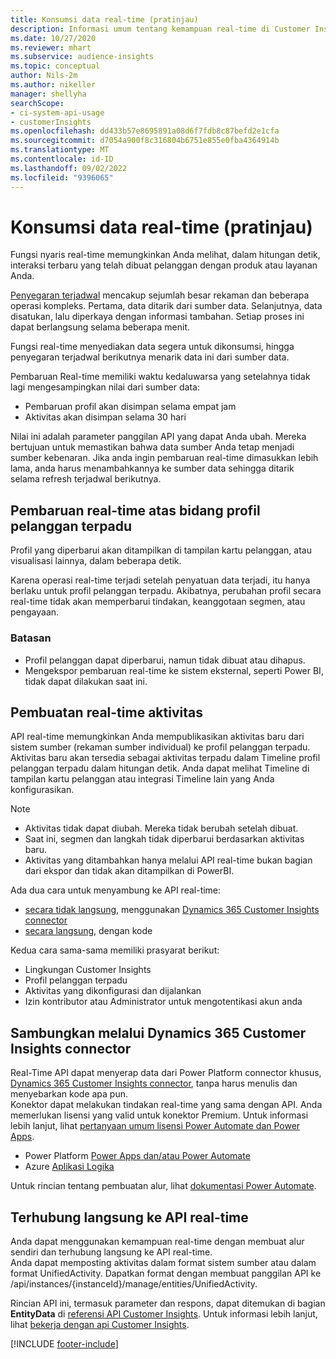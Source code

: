 ```yaml
---
title: Konsumsi data real-time (pratinjau)
description: Informasi umum tentang kemampuan real-time di Customer Insights.
ms.date: 10/27/2020
ms.reviewer: mhart
ms.subservice: audience-insights
ms.topic: conceptual
author: Nils-2m
ms.author: nikeller
manager: shellyha
searchScope:
- ci-system-api-usage
- customerInsights
ms.openlocfilehash: dd433b57e8695891a08d6f7fdb8c87befd2e1cfa
ms.sourcegitcommit: d7054a900f8c316804b6751e855e0fba4364914b
ms.translationtype: MT
ms.contentlocale: id-ID
ms.lasthandoff: 09/02/2022
ms.locfileid: "9396065"
---
```

# <a name="real-time-data-ingestion-preview"></a>Konsumsi data real-time (pratinjau)

Fungsi nyaris real-time memungkinkan Anda melihat, dalam hitungan detik, interaksi terbaru yang telah dibuat pelanggan dengan produk atau layanan Anda.

[Penyegaran terjadwal](schedule-refresh.md) mencakup sejumlah besar rekaman dan beberapa operasi kompleks. Pertama, data ditarik dari sumber data. Selanjutnya, data disatukan, lalu diperkaya dengan informasi tambahan. Setiap proses ini dapat berlangsung selama beberapa menit.

Fungsi real-time menyediakan data segera untuk dikonsumsi, hingga penyegaran terjadwal berikutnya menarik data ini dari sumber data.

Pembaruan Real-time memiliki waktu kedaluwarsa yang setelahnya tidak lagi mengesampingkan nilai dari sumber data:

- Pembaruan profil akan disimpan selama empat jam
- Aktivitas akan disimpan selama 30 hari

Nilai ini adalah parameter panggilan API yang dapat Anda ubah. Mereka bertujuan untuk memastikan bahwa data sumber Anda tetap menjadi sumber kebenaran. Jika anda ingin pembaruan real-time dimasukkan lebih lama, anda harus menambahkannya ke sumber data sehingga ditarik selama refresh terjadwal berikutnya.

## <a name="real-time-update-of-the-unified-customer-profile-fields"></a>Pembaruan real-time atas bidang profil pelanggan terpadu

Profil yang diperbarui akan ditampilkan di tampilan kartu pelanggan, atau visualisasi lainnya, dalam beberapa detik.

Karena operasi real-time terjadi setelah penyatuan data terjadi, itu hanya berlaku untuk profil pelanggan terpadu. Akibatnya, perubahan profil secara real-time tidak akan memperbarui tindakan, keanggotaan segmen, atau pengayaan.

### <a name="limitations"></a>Batasan

- Profil pelanggan dapat diperbarui, namun tidak dibuat atau dihapus.
- Mengekspor pembaruan real-time ke sistem eksternal, seperti Power BI, tidak dapat dilakukan saat ini.

## <a name="real-time-creation-of-activities"></a>Pembuatan real-time aktivitas

API real-time memungkinkan Anda mempublikasikan aktivitas baru dari sistem sumber (rekaman sumber individual) ke profil pelanggan terpadu. Aktivitas baru akan tersedia sebagai aktivitas terpadu dalam Timeline profil pelanggan terpadu dalam hitungan detik. Anda dapat melihat Timeline di tampilan kartu pelanggan atau integrasi Timeline lain yang Anda konfigurasikan.

> [!NOTE]
>
> - Aktivitas tidak dapat diubah. Mereka tidak berubah setelah dibuat.
> - Saat ini, segmen dan langkah tidak diperbarui berdasarkan aktivitas baru.
> - Aktivitas yang ditambahkan hanya melalui API real-time bukan bagian dari ekspor dan tidak akan ditampilkan di PowerBI.

Ada dua cara untuk menyambung ke API real-time:

- [secara tidak langsung](#connect-via-the-dynamics-365-customer-insights-connector), menggunakan [Dynamics 365 Customer Insights connector](/connectors/customerinsights/)
- [secara langsung](#connect-directly-to-the-real-time-api), dengan kode

Kedua cara sama-sama memiliki prasyarat berikut:

- Lingkungan Customer Insights
- Profil pelanggan terpadu
- Aktivitas yang dikonfigurasi dan dijalankan
- Izin kontributor atau Administrator untuk mengotentikasi akun anda

## <a name="connect-via-the-dynamics-365-customer-insights-connector"></a>Sambungkan melalui Dynamics 365 Customer Insights connector

Real-Time API dapat menyerap data dari Power Platform connector khusus, [Dynamics 365 Customer Insights connector](/connectors/customerinsights/), tanpa harus menulis dan menyebarkan kode apa pun.    
Konektor dapat melakukan tindakan real-time yang sama dengan API. Anda memerlukan lisensi yang valid untuk konektor Premium. Untuk informasi lebih lanjut, lihat [pertanyaan umum lisensi Power Automate dan Power Apps](/power-platform/admin/powerapps-flow-licensing-faq).

- Power Platform [Power Apps dan/atau Power Automate](/connectors/)
- Azure [Aplikasi Logika](/azure/connectors/apis-list)

Untuk rincian tentang pembuatan alur, lihat [dokumentasi Power Automate](/power-automate/).

## <a name="connect-directly-to-the-real-time-api"></a>Terhubung langsung ke API real-time

Anda dapat menggunakan kemampuan real-time dengan membuat alur sendiri dan terhubung langsung ke API real-time.    
Anda dapat memposting aktivitas dalam format sistem sumber atau dalam format UnifiedActivity. Dapatkan format dengan membuat panggilan API ke /api/instances/{instanceId}/manage/entities/UnifiedActivity.

Rincian API ini, termasuk parameter dan respons, dapat ditemukan di bagian **EntityData** di [referensi API Customer Insights](https://developer.ci.ai.dynamics.com/api-details#api=CustomerInsights). Untuk informasi lebih lanjut, lihat [bekerja dengan api Customer Insights](apis.md).

[!INCLUDE [footer-include](includes/footer-banner.md)]
